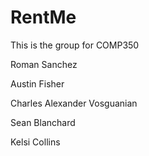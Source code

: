 # RentMe
This is the group for COMP350

Roman Sanchez

Austin Fisher

Charles Alexander Vosguanian

Sean Blanchard

Kelsi Collins
